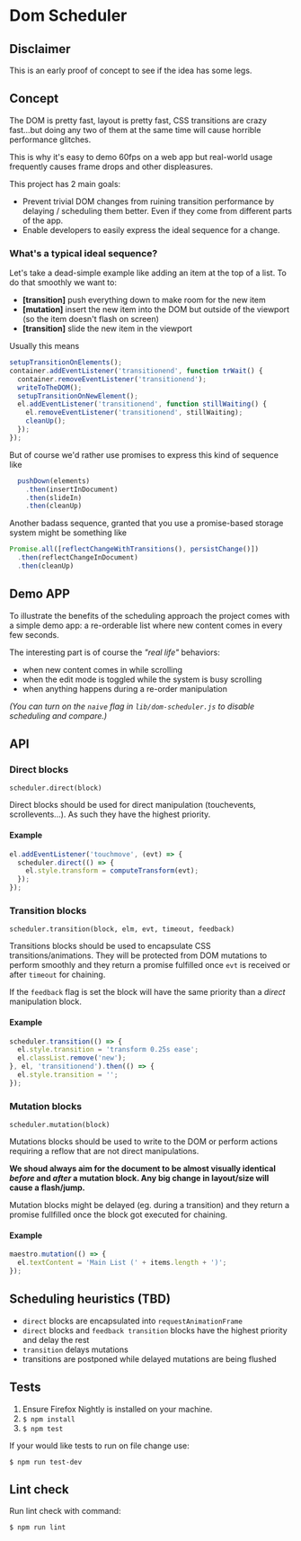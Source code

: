 # Dom Scheduler

## Disclaimer
This is an early proof of concept to see if the idea has some legs.

## Concept
The DOM is pretty fast, layout is pretty fast, CSS transitions are crazy
fast...but doing any two of them at the same time will cause horrible
performance glitches.

This is why it's easy to demo 60fps on a web app but real-world usage
frequently causes frame drops and other displeasures.

This project has 2 main goals:
  - Prevent trivial DOM changes from ruining transition performance by
    delaying / scheduling them better. Even if they come from different
    parts of the app.
  - Enable developers to easily express the ideal sequence for a change.

### What's a typical ideal sequence?
Let's take a dead-simple example like adding an item at the top of a list. To do
that smoothly we want to:
  - **[transition]** push everything down to make room for the new item
  - **[mutation]** insert the new item into the DOM but outside of the
    viewport (so the item doesn't flash on screen)
  - **[transition]** slide the new item in the viewport

Usually this means
```javascript
setupTransitionOnElements();
container.addEventListener('transitionend', function trWait() {
  container.removeEventListener('transitionend');
  writeToTheDOM();
  setupTransitionOnNewElement();
  el.addEventListener('transitionend', function stillWaiting() {
    el.removeEventListener('transitionend', stillWaiting);
    cleanUp();
  });
});
```

But of course we'd rather use promises to express this kind of sequence
like
```javascript
  pushDown(elements)
    .then(insertInDocument)
    .then(slideIn)
    .then(cleanUp)
```

Another badass sequence, granted that you use a promise-based storage
system might be something like
```javascript
Promise.all([reflectChangeWithTransitions(), persistChange()])
  .then(reflectChangeInDocument)
  .then(cleanUp)
```

## Demo APP
To illustrate the benefits of the scheduling approach the project comes
with a simple demo app: a re-orderable list where new content comes in
every few seconds.

The interesting part is of course the _"real life"_ behaviors:
  - when new content comes in while scrolling
  - when the edit mode is toggled while the system is busy scrolling
  - when anything happens during a re-order manipulation

_(You can turn on the `naive` flag in `lib/dom-scheduler.js` to disable
scheduling and compare.)_

## API

### Direct blocks
`scheduler.direct(block)`

Direct blocks should be used for direct manipulation (touchevents,
scrollevents...). As such they have the highest priority.

#### Example
```javascript
el.addEventListener('touchmove', (evt) => {
  scheduler.direct(() => {
    el.style.transform = computeTransform(evt);
  });
});
```

### Transition blocks
`scheduler.transition(block, elm, evt, timeout, feedback)`

Transitions blocks should be used to encapsulate CSS
transitions/animations.
They will be protected from DOM mutations to perform smoothly and they
return a promise fulfilled once `evt` is received or after `timeout` for
chaining.

If the `feedback` flag is set the block will have the same priority than
a _direct_ manipulation block.

#### Example
```javascript
scheduler.transition(() => {
  el.style.transition = 'transform 0.25s ease';
  el.classList.remove('new');
}, el, 'transitionend').then(() => {
  el.style.transition = '';
});
```


### Mutation blocks
`scheduler.mutation(block)`

Mutations blocks should be used to write to the DOM or perform
actions requiring a reflow that are not direct manipulations.

**We shoud always aim for the document to be almost visually identical
_before_ and _after_ a mutation block.
Any big change in layout/size will cause a flash/jump.**

Mutation blocks might be delayed (eg. during a transition) and they
return a promise fullfilled once the block got executed for chaining.

#### Example
```javascript
maestro.mutation(() => {
  el.textContent = 'Main List (' + items.length + ')';
});
```

## Scheduling heuristics (TBD)
  - `direct` blocks are encapsulated into `requestAnimationFrame`
  - `direct` blocks and `feedback transition` blocks have the highest
    priority and delay the rest
  - `transition` delays mutations
  - transitions are postponed while delayed mutations are being flushed

## Tests

1. Ensure Firefox Nightly is installed on your machine.
2. `$ npm install`
3. `$ npm test`

If your would like tests to run on file change use:

`$ npm run test-dev`

## Lint check

Run lint check with command:

`$ npm run lint`
